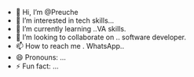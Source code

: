 - 👋 Hi, I’m @Preuche
- 👀 I’m interested in tech skills...
- 🌱 I’m currently learning ..VA skills.
- 💞️ I’m looking to collaborate on .. software developer.
- 📫 How to reach me . WhatsApp..
- 😄 Pronouns: ...
- ⚡ Fun fact: ...

<!---
Preuche/Preuche is a ✨ special ✨ repository because its `README.md` (this file) appears on your GitHub profile.
You can click the Preview link to take a look at your changes.
--->
